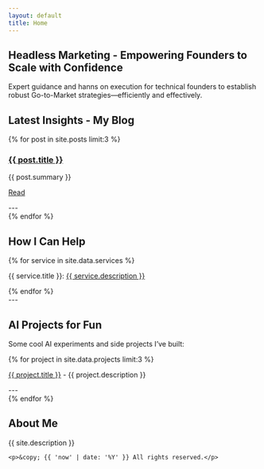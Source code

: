 ```yaml
---
layout: default
title: Home
---
```


<div class="max-w-4xl mx-auto p-6 space-y-8">
  <!-- Hero Section -->
  <section class="text-center space-y-4">
    <h1 class="text-4xl font-bold">Headless Marketing - Empowering Founders to Scale with Confidence</h1>
    <p class="text-lg text-gray-600">Expert guidance and hanns on execution for technical founders to establish robust Go-to-Market strategies—efficiently and effectively.</p>
  </section>

<!-- Pain Points -->
<!--
<section class="space-y-4">
    <h2 class="text-2xl font-semibold">Common Founder Challenges</h2>
    <div class="grid grid-cols-1 md:grid-cols-2 gap-4">
        {% for pain in site.data.pain_points %}
        <div class="card flex items-center space-x-3 p-4 border rounded-lg shadow-sm">
            <span class="text-2xl">{{ pain.icon }}</span>
            <p>{{ pain.text }}</p>
        </div>
        {% endfor %}
    </div>
</section>
-->

  <!-- Blog Section -->
  <section class="space-y-4">
    <h2 class="text-2xl font-semibold">Latest Insights - My Blog</h2>
    <div class="grid grid-cols-1 md:grid-cols-3 gap-4">
      {% for post in site.posts limit:3 %}
      <div class="card p-4 border rounded-lg shadow-sm">
        <h3 class="text-lg font-semibold"><a href="{{ site.baseurl }}{{ post.url }}">{{ post.title }}</a></h3>
        <p>{{ post.summary }}</p>
        <p><a href="{{ site.baseurl }}{{ post.url }}">Read</a></p>
        ---
      </div>
      {% endfor %}
    </div>
  </section>

  <!-- Services Section -->
  <section class="space-y-4">
    <h2 class="text-2xl font-semibold">How I Can Help</h2>
    <div class="grid grid-cols-1 md:grid-cols-3 gap-4">
      {% for service in site.data.services %}
      <div class="card p-4 border rounded-lg shadow-sm">
        <p class="text-lg font-semibold"> {{ service.title }}: <a href="{{ service.link }} " target="_blank" class="text-blue-500 underline">{{ service.description }}</a>  </p>
        </div>
      {% endfor %}
    </div>
  </section>
---

  <!-- Tools Section -->

<!--
  <section class="space-y-4">
    <h2 class="text-2xl font-semibold">Marketing Tools</h2>
    <div class="grid grid-cols-1 md:grid-cols-3 gap-4">
      {% for tool in site.data.tools %}
      <div class="card p-4 border rounded-lg shadow-sm">
        <p class="text-lg font-semibold"> {{ tool.title }}: <a href="{{ tool.link }}" class="text-blue-500 underline">{{ tool.description }}</a>  </p>
      </div>
      {% endfor %}
    </div>
  </section> 
-->

  <!-- AI Fun Projects -->
  <section class="space-y-4">
    <h2 class="text-2xl font-semibold">AI Projects for Fun</h2>
    <p>Some cool AI experiments and side projects I’ve built:</p>
    <div class="grid grid-cols-1 md:grid-cols-3 gap-4">
      {% for project in site.data.projects limit:3 %}
      <div class="card p-4 border rounded-lg shadow-sm">
        <P class="text-lg font-semibold"><a href="{{ project.url }} " target="_blank">{{ project.title }}</a> - {{ project.description }}</p>
        ---
      </div>
      {% endfor %}
    </div>
  </section>

  <!-- About Me Section -->
  <section class="space-y-4">
    <section class="space-y-4">
        <h2 class="text-2xl font-semibold">About Me</h2>
        <p>{{ site.description }}</p>
    </section>
  </section>


    <p>&copy; {{ 'now' | date: '%Y' }} All rights reserved.</p>
</div>

<!-- PostHog Analytics -->
<script>
    !function(t,e){var o,n,p,r;e.__SV||(window.posthog=e,e._i=[],e.init=function(i,s,a){function g(t,e){var o=e.split(".");2==o.length&&(t=t[o[0]],e=o[1]),t[e]=function(){t.push([e].concat(Array.prototype.slice.call(arguments,0)))}}(p=t.createElement("script")).type="text/javascript",p.crossOrigin="anonymous",p.async=!0,p.src=s.api_host.replace(".i.posthog.com","-assets.i.posthog.com")+"/static/array.js",(r=t.getElementsByTagName("script")[0]).parentNode.insertBefore(p,r);var u=e;for(void 0!==a?u=e[a]=[]:a="posthog",u.people=u.people||[],u.toString=function(t){var e="posthog";return"posthog"!==a&&(e+="."+a),t||(e+=" (stub)"),e},u.people.toString=function(){return u.toString(1)+".people (stub)"},o="init capture register register_once register_for_session unregister unregister_for_session getFeatureFlag getFeatureFlagPayload isFeatureEnabled reloadFeatureFlags updateEarlyAccessFeatureEnrollment getEarlyAccessFeatures on onFeatureFlags onSessionId getSurveys getActiveMatchingSurveys renderSurvey canRenderSurvey identify setPersonProperties group resetGroups setPersonPropertiesForFlags resetGroupPropertiesForFlags reset get_distinct_id getGroups get_session_id get_session_replay_url alias set_config startSessionRecording stopSessionRecording sessionRecordingStarted captureException loadToolbar get_property getSessionProperty createPersonProfile opt_in_capturing opt_out_capturing has_opted_in_capturing has_opted_out_capturing clear_opt_in_out_capturing debug getPageViewId captureTraceFeedback captureTraceMetric".split(" "),n=0;n<o.length;n++)g(u,o[n]);e._i.push([i,s,a])},e.__SV=1)}(document,window.posthog||[]);
    posthog.init('phc_GcBoLEsaW7xx4EDrB2ZIpecfwcmC9rHOwJrt9vbTdvT', {
        api_host: 'https://eu.i.posthog.com',
        person_profiles: 'identified_only', // or 'always' to create profiles for anonymous users as well
    })
</script>
